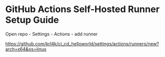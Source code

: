 # GitHub Actions Self-Hosted Runner Setup Guide


Open repo - Settings - Actions - add runner

https://github.com/krl4k/ci_cd_helloworld/settings/actions/runners/new?arch=x64&os=linux


